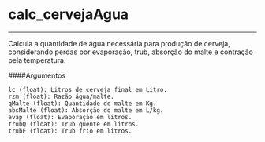 # calc_cervejaAgua
----
Calcula a quantidade de água necessária para produção de cerveja,
considerando perdas por evaporação, trub, absorção do malte e contração
pela temperatura.

####Argumentos

    lc (float): Litros de cerveja final em Litro.
    rzm (float): Razão água/malte.
    qMalte (float): Quantidade de malte em Kg.
    absMalte (float): Absorção do malte em L/kg.
    evap (float): Evaporação em litros.
    trubQ (float): Trub quente em litros.
    trubF (float): Trub frio em litros.